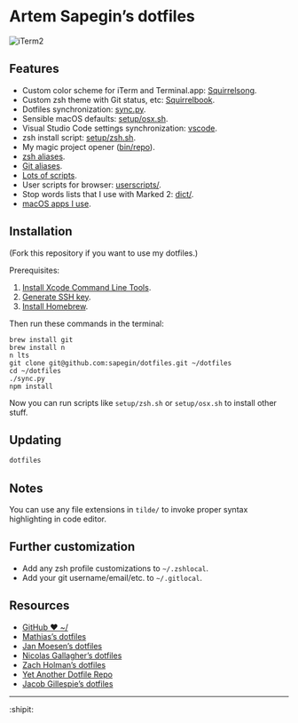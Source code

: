 # Artem Sapegin’s dotfiles

![iTerm2](https://github.com/sapegin/squirrelsong/raw/master/squirrelsong_terminal.png)

## Features

- Custom color scheme for iTerm and Terminal.app: [Squirrelsong](https://github.com/sapegin/dotfiles/tree/master/color).
- Custom zsh theme with Git status, etc: [Squirrelbook](https://github.com/sapegin/dotfiles/blob/master/zsh/themes/squirrelbook.zsh-theme).
- Dotfiles synchronization: [sync.py](https://github.com/sapegin/dotfiles/blob/master/sync.py).
- Sensible macOS defaults: [setup/osx.sh](https://github.com/sapegin/dotfiles/blob/master/setup/osx.sh).
- Visual Studio Code settings synchronization: [vscode](https://github.com/sapegin/dotfiles/tree/master/vscode).
- zsh install script: [setup/zsh.sh](https://github.com/sapegin/dotfiles/blob/master/setup/zsh.sh).
- My magic project opener ([bin/repo](https://github.com/sapegin/dotfiles/blob/master/bin/repo)).
- [zsh aliases](https://github.com/sapegin/dotfiles/blob/master/zsh/aliases.zsh).
- [Git aliases](https://github.com/sapegin/dotfiles/blob/master/tilde/.gitconfig).
- [Lots of scripts](https://github.com/sapegin/dotfiles/tree/master/bin).
- User scripts for browser: [userscripts/](https://github.com/sapegin/dotfiles/tree/master/userscripts).
- Stop words lists that I use with Marked 2: [dict/](https://github.com/sapegin/dotfiles/tree/master/dict).
- [macOS apps I use](https://github.com/sapegin/dotfiles/wiki/OS-X-Apps).

## Installation

(Fork this repository if you want to use my dotfiles.)

Prerequisites:

1. [Install Xcode Command Line Tools](http://railsapps.github.io/xcode-command-line-tools.html).
2. [Generate SSH key](https://help.github.com/articles/generating-ssh-keys/).
3. [Install Homebrew](http://brew.sh/).

Then run these commands in the terminal:

```
brew install git
brew install n
n lts
git clone git@github.com:sapegin/dotfiles.git ~/dotfiles
cd ~/dotfiles
./sync.py
npm install
```

Now you can run scripts like `setup/zsh.sh` or `setup/osx.sh` to install other stuff.

## Updating

```bash
dotfiles
```

## Notes

You can use any file extensions in `tilde/` to invoke proper syntax highlighting in code editor.

## Further customization

- Add any zsh profile customizations to `~/.zshlocal`.
- Add your git username/email/etc. to `~/.gitlocal`.

## Resources

- [GitHub ❤ ~/](http://dotfiles.github.io/)
- [Mathias’s dotfiles](https://github.com/mathiasbynens/dotfiles)
- [Jan Moesen’s dotfiles](https://github.com/janmoesen/tilde)
- [Nicolas Gallagher’s dotfiles](https://github.com/necolas/dotfiles)
- [Zach Holman’s dotfiles](https://github.com/holman/dotfiles)
- [Yet Another Dotfile Repo](https://github.com/skwp/dotfiles)
- [Jacob Gillespie’s dotfiles](https://github.com/jacobwgillespie/dotfiles)

---

:shipit:

